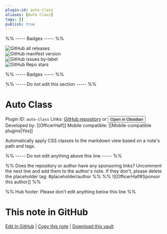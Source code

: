 ```yaml
---
plugin-id: auto-class
aliases: [Auto Class]
tags: []
publish: true
---
```


%% ----- Badges ----- %%

![GitHub all releases](https://img.shields.io/github/downloads/OfficerHalf/obsidian-auto-class/total?color=573E7A&logo=github&style=for-the-badge)  
![GitHub manifest version](https://img.shields.io/github/manifest-json/v/OfficerHalf/obsidian-auto-class?color=573E7A&logo=github&style=for-the-badge)  
![GitHub issues by-label](https://img.shields.io/github/issues/OfficerHalf/obsidian-auto-class/help%20wanted?color=573E7A&logo=github&style=for-the-badge)  
![GitHub Repo stars](https://img.shields.io/github/stars/OfficerHalf/obsidian-auto-class?color=573E7A&logo=github&style=for-the-badge)

%% ----- Badges ----- %%

%% ----- Do not edit this section ----- %%

# Auto Class

Plugin ID: `auto-class`
Links: [GitHub repository](https://github.com/OfficerHalf/obsidian-auto-class) or [<button id=HH>Open in Obsidian</button>](obsidian://show-plugin?id=auto-class)
Developed by: [[OfficerHalf]]
Mobile compatible: [[Mobile-compatible plugins|Yes]]

Automatically apply CSS classes to the markdown view based on a note's path and tags.

%% ----- Do not edit anything above this line ----- %%

%% Does the repository or author have any sponsoring links? Uncomment the next line and add them to the author's note. If they don't, please delete the placeholder tag: #placeholder/author %%
%% ![[OfficerHalf#Sponsor this author]] %%

%% Hub footer: Please don't edit anything below this line %%

# This note in GitHub

<span class="git-footer">[Edit In GitHub](https://github.dev/obsidian-community/obsidian-hub/blob/main/02%20-%20Community%20Expansions/02.05%20All%20Community%20Expansions/Plugins/auto-class.md "git-hub-edit-note") | [Copy this note](https://raw.githubusercontent.com/obsidian-community/obsidian-hub/main/02%20-%20Community%20Expansions/02.05%20All%20Community%20Expansions/Plugins/auto-class.md "git-hub-copy-note") | [Download this vault](https://github.com/obsidian-community/obsidian-hub/archive/refs/heads/main.zip "git-hub-download-vault") </span>
